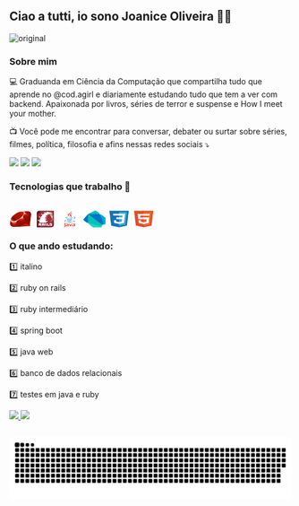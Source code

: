 ## Ciao a tutti, io sono Joanice Oliveira 👩‍💻 

![original](https://user-images.githubusercontent.com/40921734/121716632-a1a90780-cab6-11eb-8ef8-7e1e415c8071.gif)

### Sobre mim
💻 Graduanda em Ciência da Computação que compartilha tudo que aprende no @cod.agirl e diariamente estudando tudo que tem a ver com backend. Apaixonada por livros, séries de terror e suspense e How I meet your mother.

📺 Você pode me encontrar para conversar, debater ou surtar sobre séries, filmes, política, filosofia e afins nessas redes sociais ⤵️

<div> 
  <a href="https://www.instagram.com/cod.agirl/" target="_blank"><img src="https://img.shields.io/badge/-Instagram-%23E4405F?style=for-the-badge&logo=instagram&logoColor=white" target="_blank"></a>
  <a href = "mailto: jhoaniceoliveira@gmail.com"><img src="https://img.shields.io/badge/-Gmail-%23333?style=for-the-badge&logo=gmail&logoColor=white" target="_blank"></a>
  <a href="https://www.linkedin.com/in/joanice-oliveira-3787b3127/" target="_blank"><img src="https://img.shields.io/badge/-LinkedIn-%230077B5?style=for-the-badge&logo=linkedin&logoColor=white" target="_blank"></a> 
 
 
</div>

### Tecnologias que trabalho 🤖
<div style="display: inline_block"><br>
  <img align="center" alt="Ruby" height="30" width="40" src="https://github.com/devicons/devicon/blob/master/icons/ruby/ruby-original.svg">
  <img align="center" alt="Rails" height="30" width="40" src="https://github.com/devicons/devicon/blob/master/icons/rails/rails-original-wordmark.svg">
  <img align="center" alt="Java" height="30" width="40" src="https://github.com/devicons/devicon/blob/master/icons/java/java-original-wordmark.svg">
  <img align="center" alt="Dart" height="30" width="40" src="https://github.com/devicons/devicon/blob/master/icons/dart/dart-original.svg">
  <img align="center" alt="CSS" height="30" width="40" src="https://raw.githubusercontent.com/devicons/devicon/master/icons/css3/css3-original.svg">
  <img align="center" alt="HTML" height="30" width="40" src="https://github.com/devicons/devicon/blob/master/icons/html5/html5-original.svg">
   
</div>

### O que ando estudando:

:one: italino

:two: ruby on rails

:three: ruby intermediário

:four: spring boot

:five: java web

:six: banco de dados relacionais

:seven: testes em java e ruby


 <div>
  <a href="https://github.com/SrtaPoe">
  <img height="180em" src="https://github-readme-stats.vercel.app/api?username=srtapoe&show_icons=true&theme=dracula&include_all_commits=true&count_private=true"/>
  <img height="180em" src="https://github-readme-stats.vercel.app/api/top-langs/?username=srtapoe&layout=compact&langs_count=17&theme=dracula"/>
</div>

  
  ##
 


  ![Snake animation](https://github.com/srtapoe/srtapoe/blob/output/github-contribution-grid-snake.svg)
 
 
